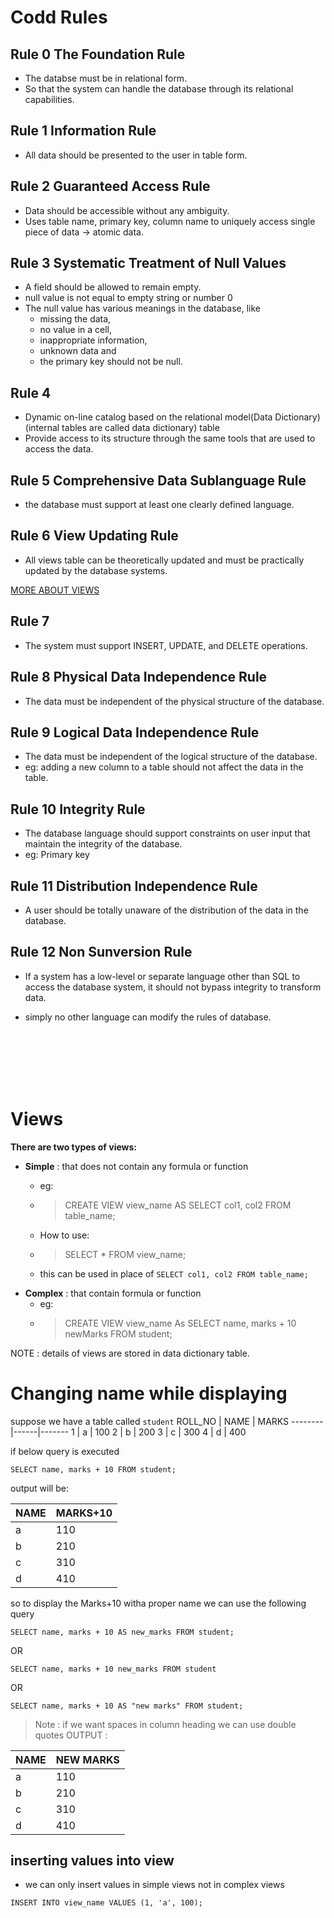 # Codd Rules



## Rule 0 The Foundation Rule
- The databse must be in relational form.
- So that the system can handle the database through its relational capabilities.
## Rule 1 Information Rule
- All data should be presented to the user in table form.

## Rule 2 Guaranteed Access Rule
- Data should be accessible without any ambiguity.
- Uses table name, primary key, column name to uniquely access single piece of data -> atomic data.

## Rule 3 Systematic Treatment of Null Values
- A field should be allowed to remain empty.
- null value is not equal to empty string or number 0
- The null value has various meanings in the database, like 
    - missing the data, 
    - no value in a cell, 
    - inappropriate information, 
    - unknown data and 
    - the primary key should not be null.

## Rule 4
- Dynamic on-line catalog based on the relational model(Data Dictionary)(internal tables are called data dictionary) table
- Provide access to its structure through the same tools that are used to access the data.

## Rule 5 Comprehensive Data Sublanguage Rule
- the database must support at least one clearly defined language.

## Rule 6 View Updating Rule
- All views table can be theoretically updated and must be practically updated by the database systems.


[MORE ABOUT VIEWS](#views)

## Rule 7
- The system must support INSERT, UPDATE, and DELETE operations.

## Rule 8 Physical Data Independence Rule
- The data must be independent of the physical structure of the database.

## Rule 9 Logical Data Independence Rule
- The data must be independent of the logical structure of the database.
- eg: adding a new column to a table should not affect the data in the table.

## Rule 10 Integrity Rule
- The database language should support constraints on user input that maintain the integrity of the database.
- eg: Primary key

## Rule 11 Distribution Independence Rule
- A user should be totally unaware of the distribution of the data in the database.

## Rule 12 Non Sunversion Rule
-  If a system has a low-level or separate language other than SQL to access the database system, it should not  bypass integrity to transform data.

- simply no other language can modify the rules of database.







<br>
<br>
<br>
<br>
<br>

# Views

**There are two types of views:**
- **Simple**  : that does not contain any formula or function
    - eg:
    - > CREATE VIEW view_name AS SELECT col1, col2 FROM table_name;

    - How to use:
    - > SELECT * FROM view_name;

    - this can be used in place of `SELECT col1, col2 FROM table_name;`
- **Complex** : that contain formula or function
    - eg: 
    - > CREATE VIEW view_name As SELECT name, marks + 10 newMarks FROM student;

NOTE : details of views are stored in data dictionary table.

# Changing name while displaying

suppose we have a table called `student`
ROLL_NO | NAME | MARKS
--------|------|-------
1       | a    | 100
2       | b    | 200
3       | c    | 300
4       | d    | 400

if below query is executed
```
SELECT name, marks + 10 FROM student;
```
output will be:

 NAME | MARKS+10
------|-------
 a    | 110
 b    | 210
 c    | 310
 d    | 410

so to display the Marks+10 witha proper name we can use the following query
```
SELECT name, marks + 10 AS new_marks FROM student;
```
OR
```
SELECT name, marks + 10 new_marks FROM student
```
OR
```
SELECT name, marks + 10 AS "new marks" FROM student;
```
> Note : if we want spaces in column heading we can use double quotes
OUTPUT :

 NAME | NEW MARKS
------|-------
 a    | 110
 b    | 210
 c    | 310
 d    | 410

 ## inserting values into view 
 - we can only insert values in simple views not in complex views
 ```
INSERT INTO view_name VALUES (1, 'a', 100);
 ```
